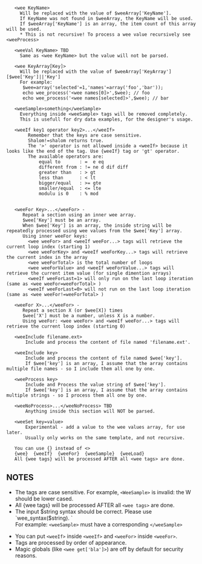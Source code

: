 
```

   <wee KeyName> 
     Will be replaced with the value of $weeArray['KeyName'].
     If KeyName was not found in $weeArray, the KeyName will be used.
     If $weeArray['KeyName'] is an array, the item count of this array will be used.
     * This is not recursive! To process a wee value recursively see <weeProcess>

   <weeVal KeyName> TBD
     Same as <wee KeyName> but the value will not be parsed.

   <wee KeyArray[Key]> 
     Will be replaced with the value of $weeArray['KeyArray'][$wee['Key']||'Key']
     For example:
      $wee=array('selected'=1,'names'=array('foo','bar'));
      echo wee_process('<wee names[0]>',$wee); // foo
      echo wee_process('<wee names[selected]>',$wee); // bar

   <weeSample>something</weeSample> 
     Everything inside <weeSample> tags will be removed completely.
     This is usefull for dry data examples, for the designer's usage.
  
   <weeIf key1 operator key2>...</weeIf>
        Remember that the keys are case sensitive.
        Shalom!=shalom returns true.
        The '>' operator is not allowed inside a <weeIf> because it looks like the end of the tag. Use {weeIf} tag or 'gt' operator.
        The available operators are:
            equal to       : =  e eq
            different from : != ne d dif diff
            greater than   : > gt
            less than      : < lt
            bigger/equal   : >= gte
            smaller/equal  : <= lte
            modulu is 0    : % mod 
  
  
   <weeFor Key>...</weeFor> - 
      Repeat a section using an inner wee array.
      $wee['Key'] must be an array.
      When $wee['Key'] is an array, the inside string will be repeatedly processed using wee values from the $wee['Key'] array.
      Using inner weeFor keys:
        <wee weeFor> and <weeIf weeFor...> tags will retrieve the current loop index (starting 1)
        <wee weeForKey> and <weeIf weeForKey...> tags will retrieve the current index in the array
        <wee weeForTotal> is the total number of loops
        <wee weeForValue> and <weeIf weeForValue...> tags will retrieve the current item value (for single dimention arrays)
        <weeIf weeForLast=1> will only run on the last loop iteration (same as <wee weeFor=weeForTotal> )
        <weeIf weeForLast=0> will not run on the last loop iteration (same as <wee weeFor!=weeForTotal> )

   <weeFor X>...</weeFor> - 
      Repeat a section X (or $wee[X]) times
      $wee['X'] must be a number, unless X is a number.
      Using weeFor: <wee weeFor> and <weeIf weeFor...> tags will retrieve the current loop index (starting 0)
  
   <weeInclude filename.ext> 
       Include and process the content of file named 'filename.ext'.
       
   <weeInclude key> 
       Include and process the content of file named $wee['key'].
       If $wee['key'] is an array, I assume that the array contains multiple file names - so I include them all one by one.
       
   <weeProcess key>
       Include and Process the value string of $wee['key'].
       If $wee['key'] is an array, I assume that the array contains multiple strings - so I process them all one by one.

   <weeNoProcess>...</weeNoProcess> TBD
       Anything inside this section will NOT be parsed.

   <weeSet key=value>
       Experimental - add a value to the wee values array, for use later.
       Usually only works on the same template, and not recursive.
  
   You can use {} instead of <>  
   {wee}  {weeIf}  {weeFor}  {weeSample}  {weeLoad}
   All {wee tags} will be processed AFTER all <wee tags> are done. 

```
## NOTES ##
  * The tags are case sensitive. For example, `<WeeSample>` is invalid: the W should be lower cased.
  * All {wee tags} will be processed AFTER all `<wee tags>` are done.
  * The input $string syntax should be correct. Please use `wee_syntax($string). `<br>For example: <code>&lt;weeSample&gt;</code> must have a corresponding <code>&lt;/weeSample&gt;</code>
<ul><li>You can put <code>&lt;weeIf&gt;</code> inside <code>&lt;weeIf&gt;</code> and <code>&lt;weeFor&gt;</code> inside <code>&lt;weeFor&gt;</code>.<br>
</li><li>Tags are processed by order of appearance.<br>
</li><li>Magic globals (like <code>&lt;wee get['bla']&gt;</code>) are off by default for security reasons.